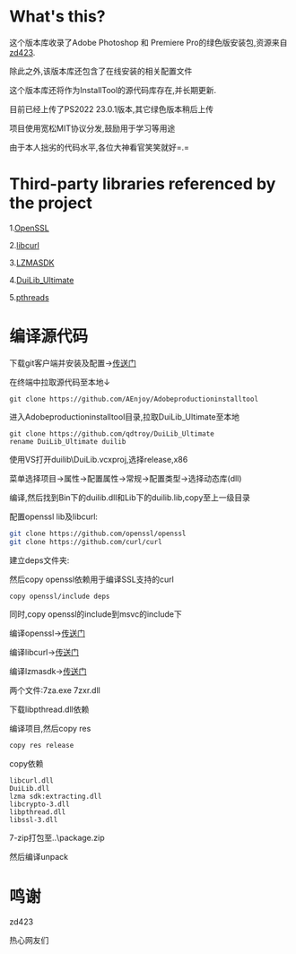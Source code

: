 # What's this?

这个版本库收录了Adobe Photoshop 和 Premiere Pro的绿色版安装包,资源来自[zd423](https://www.423down.com/).

除此之外,该版本库还包含了在线安装的相关配置文件

这个版本库还将作为InstallTool的源代码库存在,并长期更新.



目前已经上传了PS2022 23.0.1版本,其它绿色版本稍后上传

项目使用宽松MIT协议分发,鼓励用于学习等用途

由于本人拙劣的代码水平,各位大神看官笑笑就好=.=

# Third-party libraries referenced by the project

1.[OpenSSL](https://github.com/openssl/openssl)

2.[libcurl](https://github.com/curl/curl)

3.[LZMASDK](https://www.7-zip.org/sdk.html)

4.[DuiLib_Ultimate](https://github.com/qdtroy/DuiLib_Ultimate)

5.[pthreads](https://sourceware.org/pthreads-win32/)

# 编译源代码

下载git客户端并安装及配置→[传送门](https://www.runoob.com/manual/git-guide/)

在终端中拉取源代码至本地↓

```
git clone https://github.com/AEnjoy/Adobeproductioninstalltool
```

进入Adobeproductioninstalltool目录,拉取DuiLib_Ultimate至本地

```
git clone https://github.com/qdtroy/DuiLib_Ultimate
rename DuiLib_Ultimate duilib
```

使用VS打开duilib\DuiLib.vcxproj,选择release,x86

菜单选择项目→属性→配置属性→常规→配置类型→选择动态库(dll)

编译,然后找到Bin下的duilib.dll和Lib下的duilib.lib,copy至上一级目录

配置openssl lib及libcurl:

```bash
git clone https://github.com/openssl/openssl
git clone https://github.com/curl/curl
```

建立deps文件夹:

然后copy openssl依赖用于编译SSL支持的curl

```bash
copy openssl/include deps
```

同时,copy openssl的include到msvc的include下

编译openssl→[传送门](https://blog.csdn.net/wzfgd/article/details/109745506)

编译libcurl→[传送门](https://blog.csdn.net/Sakuya__/article/details/113246127)

编译lzmasdk→[传送门](https://www.cnblogs.com/greenerycn/archive/2011/10/26/7zSDK_cpp_compile.html)

两个文件:7za.exe 7zxr.dll

下载libpthread.dll依赖

编译项目,然后copy res

```bash
copy res release
```

copy依赖

```
libcurl.dll
DuiLib.dll
lzma sdk:extracting.dll
libcrypto-3.dll
libpthread.dll
libssl-3.dll
```

7-zip打包至..\package.zip

然后编译unpack

# 鸣谢

zd423

热心网友们

